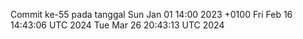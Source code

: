 Commit ke-55 pada tanggal Sun Jan 01 14:00 2023 +0100
Fri Feb 16 14:43:06 UTC 2024
Tue Mar 26 20:43:13 UTC 2024
